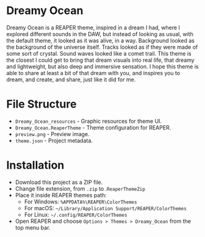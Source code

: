 # Dreamy Ocean

Dreamy Ocean is a REAPER theme, inspired in a dream
I had, where I explored different sounds in the
DAW, but instead of looking as usual, with the
default theme, it looked as it was alive, in a way.
Background looked as the background of the universe
itself. Tracks looked as if they were made of some
sort of crystal. Sound waves looked like a comet
trail. This theme is the closest I could get to
bring that dream visuals into real life, that
dreamy and lightweight, but also deep and immersive
sensation. I hope this theme is able to share at
least a bit of that dream with you, and inspires you
to dream, and create, and share, just like it did
for me.

# File Structure

- `Dreamy_Ocean_resources` - Graphic resources for theme UI.
- `Dreamy_Ocean.ReaperTheme` - Theme configuration for REAPER.
- `preview.png` - Preview image.
- `theme.json` - Project metadata.

# Installation

- Download this project as a ZIP file.
- Change file extension, from `.zip` to .`ReaperThemeZip`
- Place it inside REAPER themes path:
  - For Windows: `%APPDATA%\REAPER\ColorThemes`
  - For macOS: `~/Library/Application Support/REAPER/ColorThemes`
  - For Linux: `~/.config/REAPER/ColorThemes`
- Open REAPER and choose `Options > Themes > Dreamy_Ocean` from the top menu bar.
